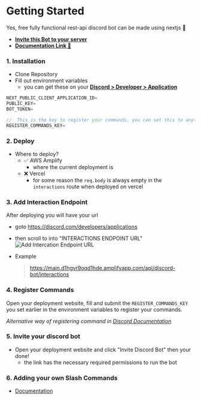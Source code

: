 # Getting Started

Yes, free fully functional rest-api discord bot can be made using nextjs 🤯

- [**Invite this Bot to your server**](https://main.d1hgvr9oqd1hde.amplifyapp.com/)
- [**Documentation Link 📃**](https://mmv-docs.vercel.app/docs/nextjs-discord-bot-template/getting-started)

### 1. Installation

- Clone Repository
- Fill out environment variables
  - you can get these on your [**Discord > Developer > Application**](https://discord.com/developers/applications)

```js
NEXT_PUBLIC_CLIENT_APPLICATION_ID=
PUBLIC_KEY=
BOT_TOKEN=

//  This is the key to register your commands, you can set this to anything make sure it is secure
REGISTER_COMMANDS_KEY=
```

### 2. Deploy

- Where to deploy?
  - ✅ AWS Amplify
    - where the current deployment is
  - ❌ Vercel
    - for some reason the `req.body` is always empty in the `interactions` route when deployed on vercel

### 3. Add Interaction Endpoint

After deploying you will have your url

- goto https://discord.com/developers/applications
- then scroll to into "INTERACTIONS ENDPOINT URL"
  ![Add Intercation Endpoint URL](https://github.com/mmvergara/nextjs-discord-bot-boilerplate/assets/104471209/8e83108c-058c-41a6-afd6-924d18baef2f)

- Example
  > https://main.d1hgvr9oqd1hde.amplifyapp.com/api/discord-bot/interactions

### 4. Register Commands

Open your deployment website, fill and submit the `REGISTER_COMMANDS_KEY` you set earlier in the environment variables to register your commands.

_Alternative way of registering command in
[Discord Documentation](https://discord.com/developers/docs/interactions/application-commands#endpoints)_

### 5. Invite your discord bot

- Open your deployment website and click "Invite Discord Bot" then your done!
  - the link has the necessary required permissions to run the bot

### 6. Adding your own Slash Commands

- [Documentation](https://mmv-docs.vercel.app/docs/nextjs-discord-bot-boilerplate/adding-slash-commands)
